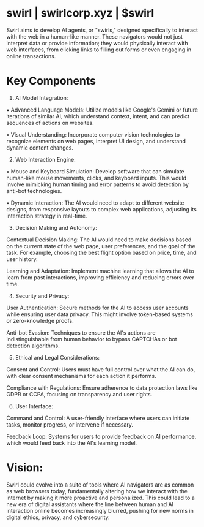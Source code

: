 # swirl | swirlcorp.xyz | $swirl
Swirl aims to develop AI agents, or "swirls," designed specifically to interact with the web in a human-like manner. These navigators would not just interpret data or provide information; they would physically interact with web interfaces, from clicking links to filling out forms or even engaging in online transactions.

# Key Components 


1. AI Model Integration: 

• Advanced Language Models: 
Utilize models like Google's Gemini or future iterations of similar AI, which understand context, intent, and can predict sequences of actions on websites.

• Visual Understanding: 
Incorporate computer vision technologies to recognize elements on web pages, interpret UI design, and understand dynamic content changes.

2. Web Interaction Engine:

• Mouse and Keyboard Simulation: 
Develop software that can simulate human-like mouse movements, clicks, and keyboard inputs. 
This would involve mimicking human timing and error patterns to avoid detection by anti-bot technologies.

• Dynamic Interaction: 
The AI would need to adapt to different website designs, from responsive layouts to complex web applications, adjusting its interaction strategy in real-time.

3. Decision Making and Autonomy:

Contextual Decision Making: 
The AI would need to make decisions based on the current state of the web page, user preferences, and the goal of the task. 
For example, choosing the best flight option based on price, time, and user history.

Learning and Adaptation: 
Implement machine learning that allows the AI to learn from past interactions, improving efficiency and reducing errors over time.

4. Security and Privacy:

User Authentication: 
Secure methods for the AI to access user accounts while ensuring user data privacy. 
This might involve token-based systems or zero-knowledge proofs.

Anti-bot Evasion: 
Techniques to ensure the AI's actions are indistinguishable from human behavior to bypass CAPTCHAs or bot detection algorithms.

5. Ethical and Legal Considerations:

Consent and Control: 
Users must have full control over what the AI can do, with clear consent mechanisms for each action it performs.

Compliance with Regulations: 
Ensure adherence to data protection laws like GDPR or CCPA, focusing on transparency and user rights.

6. User Interface:

Command and Control: 
A user-friendly interface where users can initiate tasks, monitor progress, or intervene if necessary.

Feedback Loop: 
Systems for users to provide feedback on AI performance, which would feed back into the AI's learning model.

# Vision:

Swirl could evolve into a suite of tools where AI navigators are as common as web browsers today, fundamentally altering how we interact with the internet by making it more proactive and personalized. 
This could lead to a new era of digital assistants where the line between human and AI interaction online becomes increasingly blurred, pushing for new norms in digital ethics, privacy, and cybersecurity.

